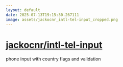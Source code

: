 ```yaml
---
layout: default
date: 2025-07-13T19:15:30.267111
image: assets/jackocnr_intl-tel-input_cropped.png
---
```


# [jackocnr/intl-tel-input](https://github.com/jackocnr/intl-tel-input)

phone input with country flags and validation
